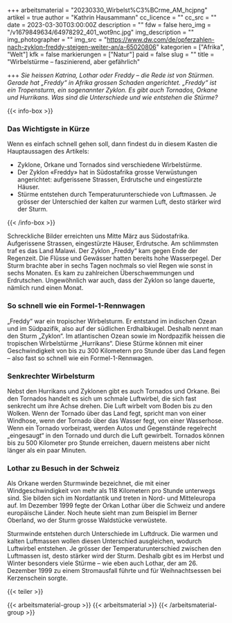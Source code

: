 +++
arbeitsmaterial = "20230330_Wirbelst%C3%BCrme_AM_hcjpng"
artikel = true
author = "Kathrin Hausammann"
cc_licence = ""
cc_src = ""
date = 2023-03-30T03:00:00Z
description = ""
fdw = false
hero_img = "/v1679849634/64978292_401_wot9nc.jpg"
img_description = ""
img_photographer = ""
img_src = "https://www.dw.com/de/opferzahlen-nach-zyklon-freddy-steigen-weiter-an/a-65020806"
kategorien = ["Afrika", "Welt"]
kfk = false
markierungen = ["Natur"]
paid = false
slug = ""
title = "Wirbelstürme – faszinierend, aber gefährlich"

+++
_Sie heissen Katrina, Lothar oder Freddy – die Rede ist von Stürmen. Gerade hat „Freddy“ in Afrika grossen Schaden angerichtet. „Freddy“ ist ein Tropensturm, ein sogenannter Zyklon. Es gibt auch Tornados, Orkane und Hurrikans. Was sind die Unterschiede und wie entstehen die Stürme?_

{{< info-box >}} <h3>Das Wichtigste in Kürze</h3>

<p>Wenn es einfach schnell gehen soll, dann findest du in diesem Kasten die Hauptaussagen des Artikels:</p>

<ul>

<li>Zyklone, Orkane und Tornados sind verschiedene Wirbelstürme.</li>

<li>Der Zyklon «Freddy» hat in Südostafrika grosse Verwüstungen angerichtet: aufgerissene Strassen, Erdrutsche und eingestürzte Häuser.</li>

<li>Stürme entstehen durch Temperaturunterschiede von Luftmassen. Je grösser der Unterschied der kalten zur warmen Luft, desto stärker wird der Sturm.</li>

</ul> {{< /info-box >}}

Schreckliche Bilder erreichten uns Mitte März aus Südostafrika. Aufgerissene Strassen, eingestürzte Häuser, Erdrutsche. Am schlimmsten traf es das Land Malawi. Der Zyklon „Freddy“ kam gegen Ende der Regenzeit. Die Flüsse und Gewässer hatten bereits hohe Wasserpegel. Der Sturm brachte aber in sechs Tagen nochmals so viel Regen wie sonst in sechs Monaten. Es kam zu zahlreichen Überschwemmungen und Erdrutschen. Ungewöhnlich war auch, dass der Zyklon so lange dauerte, nämlich rund einen Monat.

### So schnell wie ein Formel-1-Rennwagen

„Freddy“ war ein tropischer Wirbelsturm. Er entstand im indischen Ozean und im Südpazifik, also auf der südlichen Erdhalbkugel. Deshalb nennt man den Sturm „Zyklon“. Im atlantischen Ozean sowie im Nordpazifik heissen die tropischen Wirbelstürme „Hurrikans“. Diese Stürme können mit einer Geschwindigkeit von bis zu 300 Kilometern pro Stunde über das Land fegen – also fast so schnell wie ein Formel-1-Rennwagen.

### Senkrechter Wirbelsturm

Nebst den Hurrikans und Zyklonen gibt es auch Tornados und Orkane. Bei den Tornados handelt es sich um schmale Luftwirbel, die sich fast senkrecht um ihre Achse drehen. Die Luft wirbelt vom Boden bis zu den Wolken. Wenn der Tornado über das Land fegt, spricht man von einer Windhose, wenn der Tornado über das Wasser fegt, von einer Wasserhose. Wenn ein Tornado vorbeirast, werden Autos und Gegenstände regelrecht „eingesaugt“ in den Tornado und durch die Luft gewirbelt. Tornados können bis zu 500 Kilometer pro Stunde erreichen, dauern meistens aber nicht länger als ein paar Minuten.

### Lothar zu Besuch in der Schweiz

Als Orkane werden Sturmwinde bezeichnet, die mit einer Windgeschwindigkeit von mehr als 118 Kilometern pro Stunde unterwegs sind. Sie bilden sich im Nordatlantik und treten in Nord- und Mitteleuropa auf. Im Dezember 1999 fegte der Orkan Lothar über die Schweiz und andere europäische Länder. Noch heute sieht man zum Beispiel im Berner Oberland, wo der Sturm grosse Waldstücke verwüstete.

Sturmwinde entstehen durch Unterschiede im Luftdruck. Die warmen und kalten Luftmassen wollen diesen Unterschied ausgleichen, wodurch Luftwirbel entstehen. Je grösser der Temperaturunterschied zwischen den Luftmassen ist, desto stärker wird der Sturm. Deshalb gibt es im Herbst und Winter besonders viele Stürme – wie eben auch Lothar, der am 26. Dezember 1999 zu einem Stromausfall führte und für Weihnachtsessen bei Kerzenschein sorgte.

  
{{< teiler >}}

{{< arbeitsmaterial-group >}} {{< arbeitsmaterial >}} {{< /arbeitsmaterial-group >}}